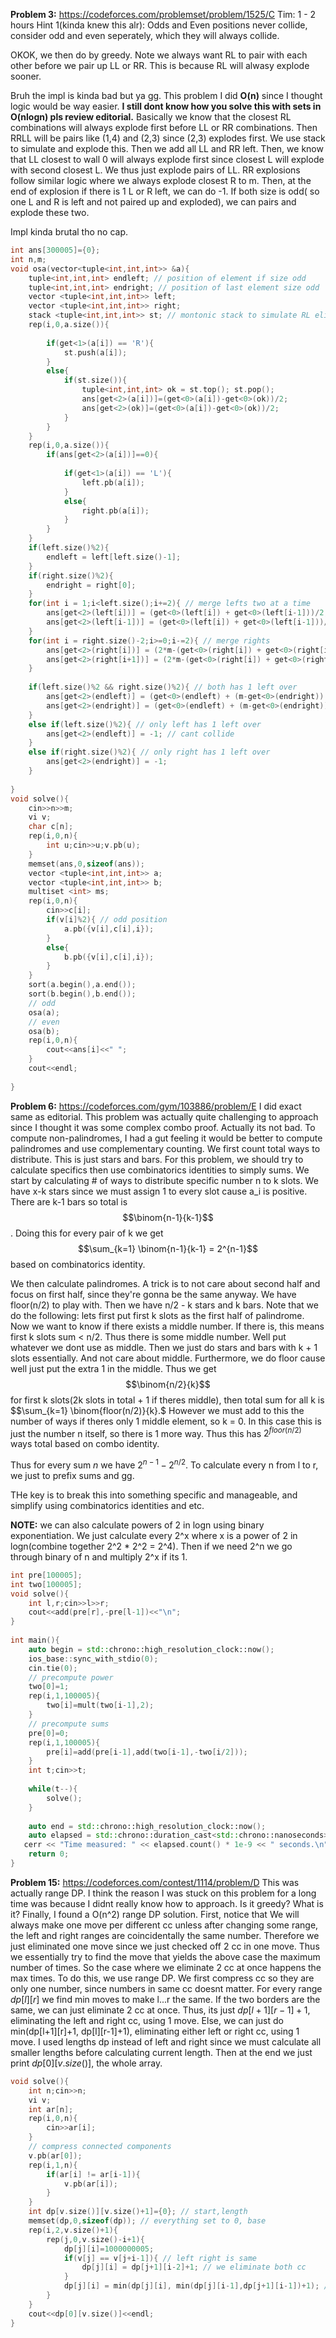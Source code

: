 **Problem 3:** https://codeforces.com/problemset/problem/1525/C
Tim: 1 - 2 hours
Hint 1(kinda knew this alr): Odds and Even positions never collide, consider odd and even seperately, which they will always collide.

OKOK, we then do by greedy. Note we always want RL to pair with each other before we pair up LL or RR. This is because RL will alwasy explode sooner.

Bruh the impl is kinda bad but ya gg. This problem I did **O(n)** since I thought logic would be way easier. **I still dont know how you solve this with sets in O(nlogn) pls review editorial.**
Basically we know that the closest RL combinations will always explode first before LL or RR combinations. Then RRLL will be pairs like (1,4) and (2,3) since (2,3) explodes first. We use stack to simulate and explode this. Then we add all LL and RR left.
Then, we know that LL closest to wall 0 will always explode first since closest L will explode with second closest L. We thus just explode pairs of LL. RR explosions follow similar logic where we always explode closest R to m.
Then, at the end of explosion if there is 1 L or R left, we can do -1. If both size is odd( so one L and R is left and not paired up and exploded), we can pairs and explode these two.

Impl kinda brutal tho no cap.
```cpp
int ans[300005]={0};
int n,m;
void osa(vector<tuple<int,int,int>> &a){
    tuple<int,int,int> endleft; // position of element if size odd
    tuple<int,int,int> endright; // position of last element size odd
    vector <tuple<int,int,int>> left;
    vector <tuple<int,int,int>> right;
    stack <tuple<int,int,int>> st; // montonic stack to simulate RL elimination
    rep(i,0,a.size()){
        
        if(get<1>(a[i]) == 'R'){
            st.push(a[i]);
        }
        else{
            if(st.size()){
                tuple<int,int,int> ok = st.top(); st.pop();
                ans[get<2>(a[i])]=(get<0>(a[i])-get<0>(ok))/2;
                ans[get<2>(ok)]=(get<0>(a[i])-get<0>(ok))/2;
            }
        }
    }
    rep(i,0,a.size()){
        if(ans[get<2>(a[i])]==0){
 
            if(get<1>(a[i]) == 'L'){
                left.pb(a[i]);
            }
            else{
                right.pb(a[i]);
            }
        }
    }
    if(left.size()%2){
        endleft = left[left.size()-1];
    }
    if(right.size()%2){
        endright = right[0];
    }
    for(int i = 1;i<left.size();i+=2){ // merge lefts two at a time
        ans[get<2>(left[i])] = (get<0>(left[i]) + get<0>(left[i-1]))/2;
        ans[get<2>(left[i-1])] = (get<0>(left[i]) + get<0>(left[i-1]))/2;
    }
    for(int i = right.size()-2;i>=0;i-=2){ // merge rights 
        ans[get<2>(right[i])] = (2*m-(get<0>(right[i]) + get<0>(right[i+1])))/2;
        ans[get<2>(right[i+1])] = (2*m-(get<0>(right[i]) + get<0>(right[i+1])))/2;
    }
 
    if(left.size()%2 && right.size()%2){ // both has 1 left over
        ans[get<2>(endleft)] = (get<0>(endleft) + (m-get<0>(endright)) + m)/2;
        ans[get<2>(endright)] = (get<0>(endleft) + (m-get<0>(endright)) + m)/2;
    }
    else if(left.size()%2){ // only left has 1 left over
        ans[get<2>(endleft)] = -1; // cant collide
    }
    else if(right.size()%2){ // only right has 1 left over
        ans[get<2>(endright)] = -1;
    }
    
}
void solve(){
    cin>>n>>m;
    vi v;
    char c[n];
    rep(i,0,n){
        int u;cin>>u;v.pb(u);
    }
    memset(ans,0,sizeof(ans));
    vector <tuple<int,int,int>> a;
    vector <tuple<int,int,int>> b;
    multiset <int> ms;
    rep(i,0,n){
        cin>>c[i];
        if(v[i]%2){ // odd position
            a.pb({v[i],c[i],i});
        }
        else{
            b.pb({v[i],c[i],i});
        }
    }
    sort(a.begin(),a.end());
    sort(b.begin(),b.end());
    // odd 
    osa(a);
    // even
    osa(b);
    rep(i,0,n){
        cout<<ans[i]<<" ";
    }
    cout<<endl;
   
}  
```
**Problem 6:** https://codeforces.com/gym/103886/problem/E
I did exact same as editorial.
This problem was actually quite challenging to approach since I thought it was some complex combo proof. Actually its not bad.
To compute non-palindromes, I had a gut feeling it would be better to compute palindromes and use complementary counting.
We first count total ways to distribute. This is just stars and bars.
For this problem, we should try to calculate specifics then use combinatorics identities to simply sums.
We start by calculating # of ways to distribute specific number n to k slots. We have x-k stars since we must assign 1 to every slot cause a_i is positive. There are k-1 bars so total is $$\binom{n-1}{k-1}$$.
Doing this for every pair of k we get $$\sum_{k=1} \binom{n-1}{k-1} = 2^{n-1}$$ based on combinatorics identity.

We then calculate palindromes. A trick is to not care about second half and focus on first half, since they're gonna be the same anyway. We have floor(n/2) to play with. Then we have n/2 - k stars and k bars. Note that we do the following: lets first put first k slots as the first half of palindrome. Now we want to know if there exists a middle number. If there is, this means first k slots sum < n/2. Thus there is some middle number. Well put whatever we dont use as middle. Then we just do stars and bars with k + 1 slots essentially. And not care about middle. Furthermore, we do floor cause well just put the extra 1 in the middle.
Thus we get $$\binom{n/2}{k}$$ for first k slots(2k slots in total + 1 if theres middle), then total sum for all k is $$\sum_{k=1} \binom{floor(n/2)}{k}.$ However we must add to this the number of ways if theres only 1 middle element, so k = 0. In this case this is just the number n itself, so there is 1 more way.
Thus this has $2^{floor(n/2)}$ ways total based on combo identity.

Thus for every sum $n$ we have $2^{n-1} - 2^{n/2}$. To calculate every n from l to r, we just to prefix sums and gg.

THe key is to break this into something specific and manageable, and simplify using combinatorics identities and etc.

**NOTE:** we can also calculate powers of 2 in logn using binary exponentiation. We just calculate every 2^x where x is a power of 2 in logn(combine together 2^2 * 2^2 = 2^4). Then if we need 2^n we go through binary of n and multiply 2^x if its 1.
```cpp
int pre[100005];
int two[100005];
void solve(){
    int l,r;cin>>l>>r;
    cout<<add(pre[r],-pre[l-1])<<"\n";
}   
 
int main(){
	auto begin = std::chrono::high_resolution_clock::now();
    ios_base::sync_with_stdio(0);
    cin.tie(0);
    // precompute power
    two[0]=1;
    rep(i,1,100005){
        two[i]=mult(two[i-1],2);
    }
    // precompute sums
    pre[0]=0;
    rep(i,1,100005){
        pre[i]=add(pre[i-1],add(two[i-1],-two[i/2]));
    }
    int t;cin>>t;
    
    while(t--){
        solve();
    }
    
	auto end = std::chrono::high_resolution_clock::now();
    auto elapsed = std::chrono::duration_cast<std::chrono::nanoseconds>(end - begin);
   cerr << "Time measured: " << elapsed.count() * 1e-9 << " seconds.\n";
	return 0;
}  
```


**Problem 15:** https://codeforces.com/contest/1114/problem/D
This was actually range DP. I think the reason I was stuck on this problem for a long time was because I didnt really know how to approach. Is it greedy? What is it?
Finally, I found a O(n^2) range DP solution. First, notice that We will always make one move per different cc unless after changing some range, the left and right ranges are coincidentally the same number. Therefore we just eliminated one move since we just checked off 2 cc in one move. Thus we essentially try to find the move that yields the above case the maximum number of times. So the case where we eliminate 2 cc at once happens the max times. To do this, we use range DP. We first compress cc so they are only one number, since numbers in same cc doesnt matter. For every range $dp[l][r]$ we find min moves to make l...r the same. If the two borders are the same, we can just eliminate 2 cc at once. Thus, its just $dp[l+1][r-1]+1$, eliminating the left and right cc, using 1 move. Else, we can just do min(dp[l+1][r]+1, dp[l][r-1]+1), eliminating either left or right cc, using 1 move. 
I used lengths dp instead of left and right since we must calculate all smaller lengths before calculating current length. Then at the end we just print $dp[0][v.size()]$, the whole array.

```cpp
void solve(){
    int n;cin>>n;
    vi v;
    int ar[n];
    rep(i,0,n){
        cin>>ar[i];
    }
    // compress connected components
    v.pb(ar[0]);
    rep(i,1,n){
        if(ar[i] != ar[i-1]){
            v.pb(ar[i]);
        }
    }
    int dp[v.size()][v.size()+1]={0}; // start,length
    memset(dp,0,sizeof(dp)); // everything set to 0, base
    rep(i,2,v.size()+1){
        rep(j,0,v.size()-i+1){
            dp[j][i]=1000000005;
            if(v[j] == v[j+i-1]){ // left right is same
                dp[j][i] = dp[j+1][i-2]+1; // we eliminate both cc
            }
            dp[j][i] = min(dp[j][i], min(dp[j][i-1],dp[j+1][i-1])+1); // we eliminate 1 cc
        }
    }
    cout<<dp[0][v.size()]<<endl;
} 
```
